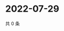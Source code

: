# 2022-07-29

共 0 条

<!-- BEGIN WEIBO -->
<!-- 最后更新时间 Fri Jul 29 2022 11:13:02 GMT+0800 (China Standard Time) -->

<!-- END WEIBO -->

